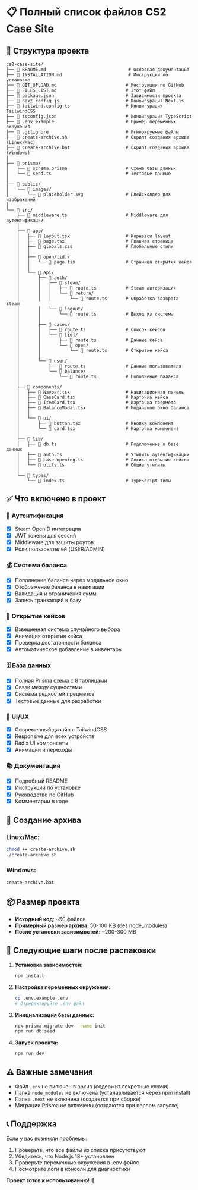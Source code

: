 # 📋 Полный список файлов CS2 Case Site

## 📁 Структура проекта

```
cs2-case-site/
├── 📄 README.md                               # Основная документация
├── 📄 INSTALLATION.md                         # Инструкции по установке  
├── 📄 GIT_UPLOAD.md                          # Инструкции по GitHub
├── 📄 FILES_LIST.md                          # Этот файл
├── 📄 package.json                           # Зависимости проекта
├── 📄 next.config.js                         # Конфигурация Next.js
├── 📄 tailwind.config.ts                     # Конфигурация TailwindCSS
├── 📄 tsconfig.json                          # Конфигурация TypeScript
├── 📄 .env.example                           # Пример переменных окружения
├── 📄 .gitignore                             # Игнорируемые файлы
├── 📄 create-archive.sh                      # Скрипт создания архива (Linux/Mac)
├── 📄 create-archive.bat                     # Скрипт создания архива (Windows)
│
├── 📁 prisma/
│   ├── 📄 schema.prisma                      # Схема базы данных
│   └── 📄 seed.ts                            # Тестовые данные
│
├── 📁 public/
│   └── 📁 images/
│       └── 📄 placeholder.svg                # Плейсхолдер для изображений
│
└── 📁 src/
    ├── 📄 middleware.ts                      # Middleware для аутентификации
    │
    ├── 📁 app/
    │   ├── 📄 layout.tsx                     # Корневой layout
    │   ├── 📄 page.tsx                       # Главная страница
    │   ├── 📄 globals.css                    # Глобальные стили
    │   │
    │   ├── 📁 open/[id]/
    │   │   └── 📄 page.tsx                   # Страница открытия кейса
    │   │
    │   └── 📁 api/
    │       ├── 📁 auth/
    │       │   ├── 📁 steam/
    │       │   │   ├── 📄 route.ts           # Steam авторизация
    │       │   │   └── 📁 return/
    │       │   │       └── 📄 route.ts       # Обработка возврата Steam
    │       │   └── 📁 logout/
    │       │       └── 📄 route.ts           # Выход из системы
    │       │
    │       ├── 📁 cases/
    │       │   ├── 📄 route.ts               # Список кейсов
    │       │   └── 📁 [id]/
    │       │       ├── 📄 route.ts           # Данные кейса
    │       │       └── 📁 open/
    │       │           └── 📄 route.ts       # Открытие кейса
    │       │
    │       └── 📁 user/
    │           ├── 📄 route.ts               # Данные пользователя
    │           └── 📁 balance/
    │               └── 📄 route.ts           # Пополнение баланса
    │
    ├── 📁 components/
    │   ├── 📄 Navbar.tsx                     # Навигационная панель
    │   ├── 📄 CaseCard.tsx                   # Карточка кейса
    │   ├── 📄 ItemCard.tsx                   # Карточка предмета
    │   ├── 📄 BalanceModal.tsx               # Модальное окно баланса
    │   │
    │   └── 📁 ui/
    │       ├── 📄 button.tsx                 # Кнопка компонент
    │       └── 📄 card.tsx                   # Карточка компонент
    │
    ├── 📁 lib/
    │   ├── 📄 db.ts                          # Подключение к базе данных
    │   ├── 📄 auth.ts                        # Утилиты аутентификации
    │   ├── 📄 case-opening.ts                # Логика открытия кейсов
    │   └── 📄 utils.ts                       # Общие утилиты
    │
    └── 📁 types/
        └── 📄 index.ts                       # TypeScript типы
```

## ✅ Что включено в проект

### 🔐 Аутентификация
- [x] Steam OpenID интеграция
- [x] JWT токены для сессий
- [x] Middleware для защиты роутов
- [x] Роли пользователей (USER/ADMIN)

### 💰 Система баланса
- [x] Пополнение баланса через модальное окно
- [x] Отображение баланса в навигации
- [x] Валидация и ограничения сумм
- [x] Запись транзакций в базу

### 🎰 Открытие кейсов
- [x] Взвешенная система случайного выбора
- [x] Анимация открытия кейса
- [x] Проверка достаточности баланса
- [x] Автоматическое добавление в инвентарь

### 🗄️ База данных
- [x] Полная Prisma схема с 8 таблицами
- [x] Связи между сущностями
- [x] Система редкостей предметов
- [x] Тестовые данные для разработки

### 🎨 UI/UX
- [x] Современный дизайн с TailwindCSS
- [x] Responsive для всех устройств
- [x] Radix UI компоненты
- [x] Анимации и переходы

### 📚 Документация
- [x] Подробный README
- [x] Инструкции по установке
- [x] Руководство по GitHub
- [x] Комментарии в коде

## 🚀 Создание архива

### Linux/Mac:
```bash
chmod +x create-archive.sh
./create-archive.sh
```

### Windows:
```cmd
create-archive.bat
```

## 📦 Размер проекта

- **Исходный код**: ~50 файлов
- **Примерный размер архива**: 50-100 KB (без node_modules)
- **После установки зависимостей**: ~200-300 MB

## 🔧 Следующие шаги после распаковки

1. **Установка зависимостей:**
   ```bash
   npm install
   ```

2. **Настройка переменных окружения:**
   ```bash
   cp .env.example .env
   # Отредактируйте .env файл
   ```

3. **Инициализация базы данных:**
   ```bash
   npx prisma migrate dev --name init
   npm run db:seed
   ```

4. **Запуск проекта:**
   ```bash
   npm run dev
   ```

## ⚠️ Важные замечания

- Файл `.env` не включен в архив (содержит секретные ключи)
- Папка `node_modules` не включена (устанавливается через npm install)
- Папка `.next` не включена (создается при сборке)
- Миграции Prisma не включены (создаются при первом запуске)

## 📞 Поддержка

Если у вас возникли проблемы:
1. Проверьте, что все файлы из списка присутствуют
2. Убедитесь, что Node.js 18+ установлен
3. Проверьте переменные окружения в .env файле
4. Посмотрите логи в консоли для диагностики

**Проект готов к использованию!** 🎯